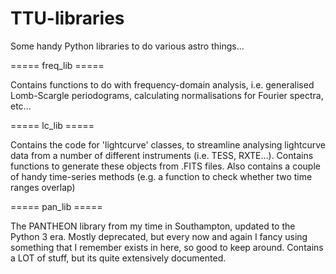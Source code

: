 # TTU-libraries

Some handy Python libraries to do various astro things...

===== freq_lib =====

Contains functions to do with frequency-domain analysis, i.e. generalised Lomb-Scargle periodograms, calculating normalisations for Fourier spectra, etc...

===== lc_lib =====

Contains the code for 'lightcurve' classes, to streamline analysing lightcurve data from a number of different instruments (i.e. TESS, RXTE...).  Contains functions to generate these objects from .FITS files.  Also contains a couple of handy time-series methods (e.g. a function to check whether two time ranges overlap)

===== pan_lib =====

The PANTHEON library from my time in Southampton, updated to the Python 3 era.  Mostly deprecated, but every now and again I fancy using something that I remember exists in here, so good to keep around.  Contains a LOT of stuff, but its quite extensively documented.
